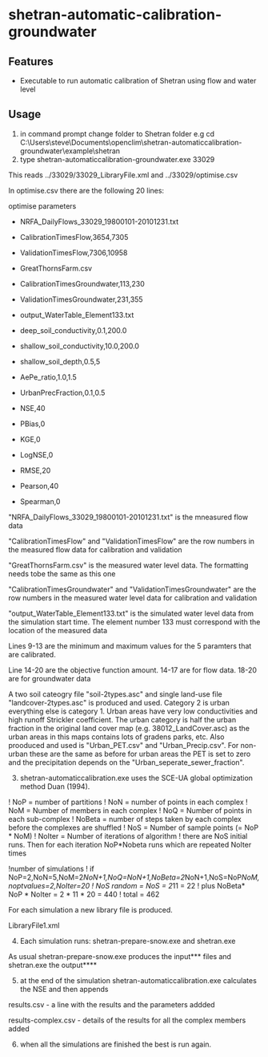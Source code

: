 # shetran-automatic-calibration-groundwater

## Features
- Executable to run automatic calibration of Shetran using flow and water level

## Usage
1) in command prompt change folder to Shetran folder 
e.g cd C:\Users\steve\Documents\openclim\shetran-automaticcalibration-groundwater\example\shetran
2) type shetran-automaticcalibration-groundwater.exe 33029

This reads ../33029/33029_LibraryFile.xml and ../33029/optimise.csv

In optimise.csv there are the following 20 lines:

optimise parameters

- NRFA_DailyFlows_33029_19800101-20101231.txt

- CalibrationTimesFlow,3654,7305

- ValidationTimesFlow,7306,10958

- GreatThornsFarm.csv

- CalibrationTimesGroundwater,113,230

- ValidationTimesGroundwater,231,355

- output_WaterTable_Element133.txt

- deep_soil_conductivity,0.1,200.0

- shallow_soil_conductivity,10.0,200.0

- shallow_soil_depth,0.5,5

- AePe_ratio,1.0,1.5

- UrbanPrecFraction,0.1,0.5

- NSE,40

- PBias,0

- KGE,0

- LogNSE,0

- RMSE,20

- Pearson,40

- Spearman,0


"NRFA_DailyFlows_33029_19800101-20101231.txt" is the mneasured flow data

"CalibrationTimesFlow" and "ValidationTimesFlow" are the row numbers in the measured flow data for calibration and validation 

"GreatThornsFarm.csv" is the measured water level data. The formatting needs tobe the same as this one

"CalibrationTimesGroundwater" and "ValidationTimesGroundwater" are the row numbers in the measured water level data for calibration and validation

"output_WaterTable_Element133.txt" is the simulated water level data from the simulation start time. The element number 133 must correspond with the location of the measured data

Lines 9-13 are the minimum and maximum values for the 5 paramters that are calibrated.

Line 14-20 are the objective function amount. 14-17 are for flow data. 18-20 are for groundwater data


A two soil cateogry file "soil-2types.asc" and single land-use file "landcover-2types.asc" is produced and used. Category 2 is urban everything else is category 1. Urban areas have very low conductivities and high runoff Strickler coefficient. The urban category is half the urban fraction in the original land cover map (e.g. 38012_LandCover.asc) as the urban areas in this maps contains lots of gradens parks, etc. Also prooduced and used is "Urban_PET.csv" and "Urban_Precip.csv". For non-urban these are the same as before for urban areas the PET is set to zero and the precipitation depends on the "Urban_seperate_sewer_fraction".

3) shetran-automaticcalibration.exe uses the SCE-UA global optimization method Duan (1994).

! NoP = number of partitions
! NoN = number of points in each complex
! NoM = Number of members in each complex
! NoQ = Number of points in each sub-complex
! NoBeta = number of steps taken by each complex before the complexes are shuffled
! NoS = Number of sample points (= NoP * NoM)
! NoIter = Number of iterations of algorithm
! there are NoS initial runs. Then for each iteration NoP*Nobeta runs which are repeated NoIter times

!number of simulations
! if NoP=2,NoN=5,NoM=2*NoN+1,NoQ=NoN+1,NoBeta=2*NoN+1,NoS=NoP*NoM,noptvalues=2,NoIter=20
! NoS random = NoS = 2*11 = 22
! plus NoBeta* NoP * NoIter = 2 * 11 * 20 = 440
! total  = 462


For each simulation a new library file is produced.

LibraryFile1.xml

4) Each simulation runs:
shetran-prepare-snow.exe
and
shetran.exe

As usual shetran-prepare-snow.exe produces the input*** files and shetran.exe the output****

5) at the end of the simulation shetran-automaticcalibration.exe calculates the NSE and then appends

results.csv  - a line with the results and the parameters addded

results-complex.csv - details of the results for all the complex members added

6) when all the simulations are finished the best is run again.
